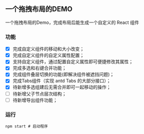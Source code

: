 ## 一个拖拽布局的DEMO

一个拖拽布局的Demo，完成布局后能生成一个自定义的 React 组件

### 功能

* [X] 完成自定义组件的移动和大小改变；
* [X] 完成自定义组件的自定义属性配置；
* [X] 支持自定义组件，通过配置自定义属性即可便捷修改其属性；
* [X] 完成多选和右键合并功能；
* [X] 完成组件叠层切换的功能(即解决组件被遮挡问题)；
* [X] 完成Tabs组件（实现 antd Tabs 的大部分接口）；
* [X] 待新增多选组建后无需合并即可一起移动的操作；
* [ ] 待新增父子节点层次结构；
* [ ] 待新增导出组件功能；

### 运行

```shell
npm start # 启动程序
```
